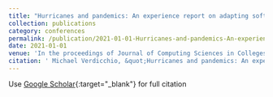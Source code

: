 ```yaml
---
title: "Hurricanes and pandemics: An experience report on adapting software engineering courses to ensure continuity of instruction"
collection: publications
category: conferences
permalink: /publication/2021-01-01-Hurricanes-and-pandemics-An-experience-report-on-adapting-software-engineering-courses-to-ensure-continuity-of-instruction
date: 2021-01-01
venue: 'In the proceedings of Journal of Computing Sciences in Colleges'
citation: ' Michael Verdicchio, &quot;Hurricanes and pandemics: An experience report on adapting software engineering courses to ensure continuity of instruction.&quot; In the proceedings of Journal of Computing Sciences in Colleges, 2021.'
---
```

Use [Google Scholar](https://scholar.google.com/scholar?q=Hurricanes+and+pandemics:+An+experience+report+on+adapting+software+engineering+courses+to+ensure+continuity+of+instruction){:target="_blank"} for full citation
